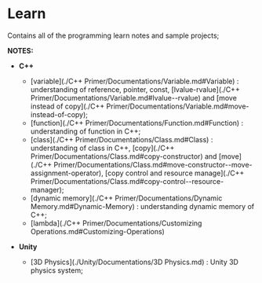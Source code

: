 # Learn

Contains all of the programming learn notes and sample projects;

**NOTES:**
- **C++**
	- [variable](./C++ Primer/Documentations/Variable.md#Variable) : understanding of reference, pointer, const, [lvalue-rvalue](./C++ Primer/Documentations/Variable.md#lvalue--rvalue) and [move instead of copy](./C++ Primer/Documentations/Variable.md#move-instead-of-copy);
	- [function](./C++ Primer/Documentations/Function.md#Function) : understanding of function in C++;
	- [class](./C++ Primer/Documentations/Class.md#Class) : understanding of class in C++, [copy](./C++ Primer/Documentations/Class.md#copy-constructor) and [move](./C++ Primer/Documentations/Class.md#move-constructor--move-assignment-operator),  [copy control and resource manage](./C++ Primer/Documentations/Class.md#copy-control--resource-manager);
	- [dynamic memory](./C++ Primer/Documentations/Dynamic Memory.md#Dynamic-Memory) : understanding dynamic memory of C++;
	- [lambda](./C++ Primer/Documentations/Customizing Operations.md#Customizing-Operations)

- **Unity**
	- [3D Physics](./Unity/Documentations/3D Physics.md) : Unity 3D physics system;